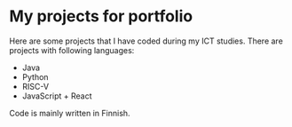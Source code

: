 # My projects for portfolio
Here are some projects that I have coded during my ICT studies.
There are projects with following languages:
- Java
- Python
- RISC-V
- JavaScript + React

Code is mainly written in Finnish.
